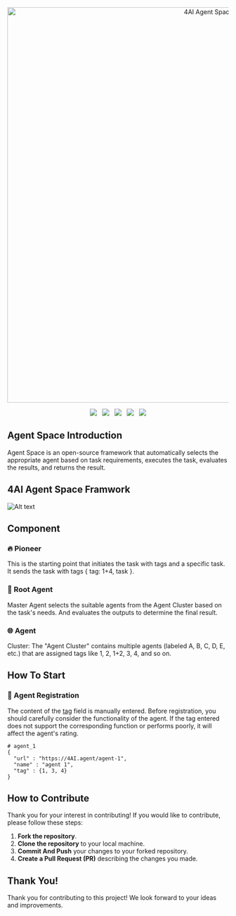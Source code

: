 <div align="center">
 <img src="https://github.com/soonchain/4AI-Agent-Space/blob/main/img/Agent%20Space.png" alt="4AI Agent Space" width="900"/>
  
<br>

<a href="https://4bsc.ai"><img src="https://img.shields.io/badge/Website-4bsc.ai-FCBC19?style=plastic&logo=googlechrome&logoColor=white" /></a> &nbsp;
<a href="https://twitter.com/4ai"><img src="https://img.shields.io/twitter/follow/4ai"></a> &nbsp;
<a href="https://t.me/4ai"><img src="https://img.shields.io/badge/Telegram-4AI-FCBC19?style=plastic&logo=telegram&logoColor=white" /></a> &nbsp;
<a href="https://discord.gg/kyVHRQSFyg"><img src="https://img.shields.io/discord/1359770110310744156?color=FCBC19&label=Discord&logo=discord&logoColor=white&style=plastic" /></a> &nbsp;
<a href="https://docs.4bsc.ai"><img src="https://img.shields.io/badge/Gitbook-Read_Docs-FCBC19?style=plastic&logo=gitbook&logoColor=white" /></a>

</div>

## Agent Space Introduction
Agent Space is an open-source framework that automatically selects the appropriate agent based on task requirements, executes the task, evaluates the results, and returns the result.

## 4AI Agent Space Framwork

![Alt text](https://github.com/soonchain/4AI-Agent-Space/blob/main/img/Agent_Space.png)

## Component
### 🔥 Pioneer  
This is the starting point that initiates the task with tags and a specific task. It sends the task with tags { tag: 1+4, task }.

### 🚀 Root Agent
Master Agent selects the suitable agents from the Agent Cluster based on the task's needs. And evaluates the outputs to determine the final result.

### 🌐 Agent  
Cluster: The "Agent Cluster" contains multiple agents (labeled A, B, C, D, E, etc.) that are assigned tags like 1, 2, 1+2, 3, 4, and so on.

## How To Start
### 📝 Agent Registration
The content of the [tag](https://github.com/soonchain/4AI-Agent-Space/edit/main/README.md) field is manually entered. Before registration, you should carefully consider the functionality of the agent. If the tag entered does not support the corresponding function or performs poorly, it will affect the agent's rating.  
```
# agent_1 
{
  "url" : "https://4AI.agent/agent-1",
  "name" : "agent 1",
  "tag" : {1, 3, 4}
}
```

## How to Contribute
Thank you for your interest in contributing! If you would like to contribute, please follow these steps:
1. **Fork the repository**.
2. **Clone the repository** to your local machine.
3. **Commit And Push** your changes to your forked repository.
4. **Create a Pull Request (PR)** describing the changes you made.

## Thank You!
Thank you for contributing to this project! We look forward to your ideas and improvements.
